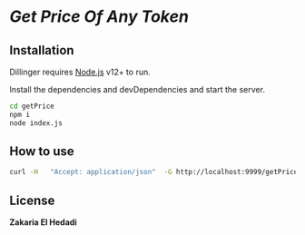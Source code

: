 # _Get Price Of Any Token_



## Installation

Dillinger requires [Node.js](https://nodejs.org/) v12+ to run.

Install the dependencies and devDependencies and start the server.

```sh
cd getPrice
npm i
node index.js
```
## How to use

```sh
curl -H   "Accept: application/json"  -G http://localhost:9999/getPrice?slug=solana
```




## License
**Zakaria El Hedadi**


